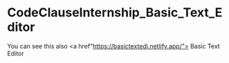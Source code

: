 # CodeClauseInternship_Basic_Text_Editor
You can see this also <a href"https://basictextedi.netlify.app/"> Basic Text Editor </a>
